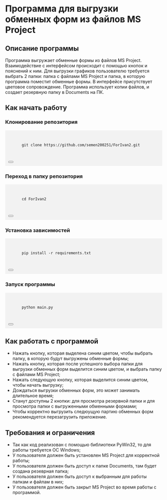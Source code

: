 # Программа для выгрузки обменных форм из файлов MS Project

## Описание программы
Программа выгружает обменные формы из файлов MS Project. Взаимодействие с интерфейсом происходит с помощью кнопок и пояснений к ним. Для выгрузки графиков пользователю требуется выбрать 2 папки: папка с файлами MS Project и папка, в которую программа поместит обменные формы. В интерфейсе присутствует цветовое сопровождение. Программа использует копии файлов, и создает резервную папку в Documents на ПК.

## Как начать работу

### Клонирование репозитория
<div style="background-color: #f2f2f2; padding: 10px;max-width: 500px;">
  <pre>
    <code>
      git clone https://github.com/semen200251/ForIvan2.git
    </code>
  </pre>
  <button onclick="copyToClipboard()"></button>
</div>

### Переход в папку репозитория
<div style="background-color: #f2f2f2; padding: 10px;max-width: 500px;">
  <pre>
    <code>
      cd ForIvan2
    </code>
  </pre>
  <button onclick="copyToClipboard()"></button>
</div>

### Установка зависимостей
<div style="background-color: #f2f2f2; padding: 10px;max-width: 500px;">
  <pre>
    <code>
      pip install -r requirements.txt
    </code>
  </pre>
  <button onclick="copyToClipboard()"></button>
</div>

### Запуск программы
<div style="background-color: #f2f2f2; padding: 10px;max-width: 500px;">
  <pre>
    <code>
      python main.py
    </code>
  </pre>
  <button onclick="copyToClipboard()"></button>
</div>

## Как работать с программой
- Нажать кнопку, которая выделена синим цветом, чтобы выбрать папку, в которую будут выгружены обменные формы;
- Нажать кнопку, которая после успешного выбора папки для выгрузки обменных форм выделится синим цветом, и выбрать папку с файлами MS Project;
- Нажать следующую кнопку, которая выделится синим цветом, чтобы начать выгрузку;
- Дождаться выгрузки обменных форм, это может занимать длительное время;
- Станут доступны 2 кнопки: для просмотра резервной папки и для просмотра папки с выгруженными обменными формами;
- Чтобы корректно выгрузить следюущую партию обменных форм рекомендуется перезагрузить приложение.

## Требования и ограничения
- Так как код реализован с помощью библиотеки PyWin32, то для работы требуется ОС Windows;
- У пользователя должен быть установлен MS Project для корректной работы;
- У пользователя должен быть доступ к папке Documents, там будет создана резеврная папка;
- У пользователя должен быть доступ к выбранным для работы папкам и файлам в них;
- У пользователя должен быть закрыт MS Project во время работы с программой.

<script>
function copyToClipboard() {
  var textToCopy = document.querySelector("code");
  var tempTextArea = document.createElement("textarea");
  tempTextArea.value = textToCopy.innerText;
  document.body.appendChild(tempTextArea);
  tempTextArea.select();
  document.execCommand("copy");
  document.body.removeChild(tempTextArea);
}
</script>
